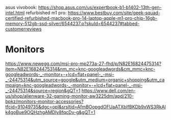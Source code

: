 asus vivobook: https://shop.asus.com/us/expertbook-b1-b1402-13th-gen-intel.html
refurbished m1 pro: https://www.bestbuy.com/site/geek-squad-certified-refurbished-macbook-pro-14-laptop-apple-m1-pro-chip-16gb-memory-512gb-ssd-silver/6544237.p?skuId=6544237#tabbed-customerreviews
# Monitors
https://www.newegg.com/msi-pro-mp273a-27-fhd/p/N82E16824475314?item=N82E16824475314&nm_mc=knc-googleadwords&cm_mmc=knc-googleadwords-_-monitor+-+lcd+flat+panel-_-msi-_-24475314&utm_source=google&utm_medium=organic+shopping&utm_campaign=knc-googleadwords-_-monitor+-+lcd+flat+panel-_-msi-_-24475314&source=region&gQT=1
https://www.dell.com/en-us/shop/alienware-32-gaming-monitor-aw3225dm/apd/210-bpkz/monitors-monitor-accessories?tfcid=91049735&dgc=opl&srsltid=AfmBOopgdOFUaATXbIfBKDb9xWS3RkAlk4goBue9OQHzhgAMDIy8fqcDv-g&gQT=1